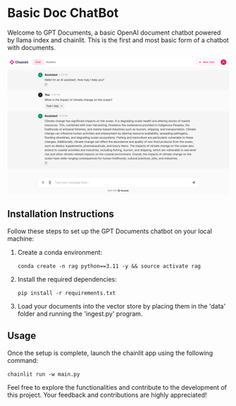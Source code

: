# Basic Doc ChatBot

Welcome to GPT Documents, a basic OpenAI document chatbot powered by llama index and chainlit. This is the first and most basic form of a chatbot with documents.

![Alt Text](images/ChainlitRAG.png)
## Installation Instructions

Follow these steps to set up the GPT Documents chatbot on your local machine:

1. Create a conda environment:

   ```shell
   conda create -n rag python==3.11 -y && source activate rag
   ```

2. Install the required dependencies:

   ```shell
   pip install -r requirements.txt
   ```

3. Load your documents into the vector store by placing them in the 'data' folder and running the 'ingest.py' program.

## Usage

Once the setup is complete, launch the chainlit app using the following command:

```shell
chainlit run -w main.py
```

Feel free to explore the functionalities and contribute to the development of this project. Your feedback and contributions are highly appreciated!